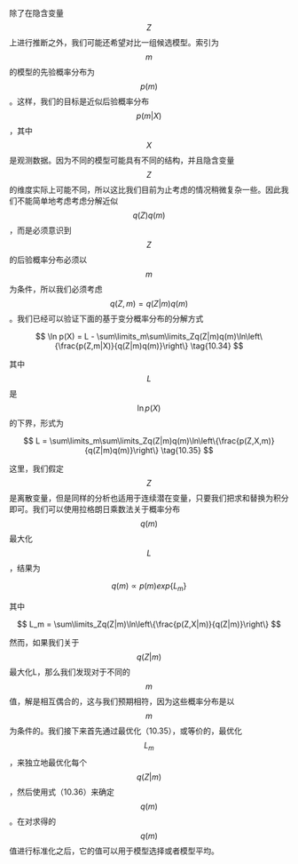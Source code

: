 除了在隐含变量$$ Z $$上进行推断之外，我们可能还希望对比一组候选模型。索引为$$ m $$的模型的先验概率分布为$$ p(m) $$。这样，我们的目标是近似后验概率分布$$ p(m|X) $$，其中$$ X $$是观测数据。因为不同的模型可能具有不同的结构，并且隐含变量$$ Z $$的维度实际上可能不同，所以这比我们目前为止考虑的情况稍微复杂一些。因此我们不能简单地考虑考虑分解近似$$ q(Z)q(m) $$，而是必须意识到$$ Z $$的后验概率分布必须以$$ m
$$为条件，所以我们必须考虑$$ q(Z, m) = q(Z|m)q(m) $$。我们已经可以验证下面的基于变分概率分布的分解方式     

$$
\ln p(X) = L - \sum\limits_m\sum\limits_Zq(Z|m)q(m)\ln\left\{\frac{p(Z,m|X)}{q(Z|m)q(m)}\right\} \tag{10.34}
$$     

其中$$ L $$是$$ \ln p(X) $$的下界，形式为    

$$
L = \sum\limits_m\sum\limits_Zq(Z|m)q(m)\ln\left\{\frac{p(Z,X,m)}{q(Z|m)q(m)}\right\} \tag{10.35}
$$    


这里，我们假定$$ Z $$是离散变量，但是同样的分析也适用于连续潜在变量，只要我们把求和替换为积分即可。我们可以使用拉格朗日乘数法关于概率分布$$ q(m) $$最大化$$ L $$，结果为    

$$
q(m) \propto p(m)exp\{L_m\} \tag{10.36}
$$     

其中    

$$
L_m = \sum\limits_Zq(Z|m)\ln\left\{\frac{p(Z,X|m)}{q(Z|m)}\right\}
$$     

然而，如果我们关于$$ q(Z|m) $$最大化L，那么我们发现对于不同的$$ m $$值，解是相互偶合的，这与我们预期相符，因为这些概率分布是以$$ m $$为条件的。我们接下来首先通过最优化（10.35），或等价的，最优化$$ L_m $$，来独立地最优化每个$$ q(Z|m) $$，然后使用式（10.36）来确定$$ q(m) $$。在对求得的$$ q(m) $$值进行标准化之后，它的值可以用于模型选择或者模型平均。
